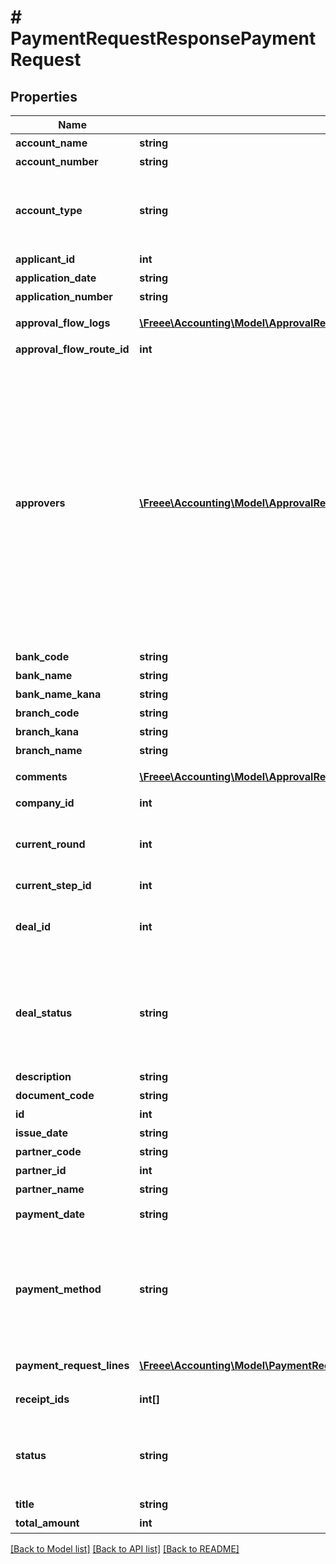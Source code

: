 # # PaymentRequestResponsePaymentRequest

## Properties

Name | Type | Description | Notes
------------ | ------------- | ------------- | -------------
**account_name** | **string** | 受取人名（カナ） |
**account_number** | **string** | 口座番号 |
**account_type** | **string** | 口座種別(ordinary:普通、checking:当座、earmarked:納税準備預金、savings:貯蓄、other:その他) |
**applicant_id** | **int** | 申請者のユーザーID |
**application_date** | **string** | 申請日 (yyyy-mm-dd) |
**application_number** | **string** | 申請No. |
**approval_flow_logs** | [**\Freee\Accounting\Model\ApprovalRequestResponseApprovalRequestApprovalFlowLogs[]**](ApprovalRequestResponseApprovalRequestApprovalFlowLogs.md) | 支払依頼の承認履歴（配列） |
**approval_flow_route_id** | **int** | 申請経路ID |
**approvers** | [**\Freee\Accounting\Model\ApprovalRequestResponseApprovalRequestApprovers[]**](ApprovalRequestResponseApprovalRequestApprovers.md) | 承認者（配列）   承認ステップのresource_typeがunspecified (指定なし)の場合はapproversはレスポンスに含まれません。   しかし、resource_typeがunspecifiedの承認ステップにおいて誰かが承認・却下・差し戻しのいずれかのアクションを取った後は、   approversはレスポンスに含まれるようになります。   その場合approversにはアクションを行ったステップのIDとアクションを行ったユーザーのIDが含まれます。 |
**bank_code** | **string** | 銀行コード |
**bank_name** | **string** | 銀行名 |
**bank_name_kana** | **string** | 銀行名（カナ） |
**branch_code** | **string** | 支店番号 |
**branch_kana** | **string** | 支店名（カナ） |
**branch_name** | **string** | 支店名 |
**comments** | [**\Freee\Accounting\Model\ApprovalRequestResponseApprovalRequestComments[]**](ApprovalRequestResponseApprovalRequestComments.md) | 支払依頼のコメント一覧（配列） |
**company_id** | **int** | 事業所ID |
**current_round** | **int** | 現在のround。差し戻し等により申請がstepの最初からやり直しになるとroundの値が増えます。 |
**current_step_id** | **int** | 現在承認ステップID |
**deal_id** | **int** | 取引ID (申請ステータス:statusがapprovedで、取引が存在する時のみdeal_idが表示されます) |
**deal_status** | **string** | 取引ステータス (申請ステータス:statusがapprovedで、取引が存在する時のみdeal_statusが表示されます settled:支払済み, unsettled:支払待ち) |
**description** | **string** | 備考 |
**document_code** | **string** | 請求書番号 |
**id** | **int** | 支払依頼ID |
**issue_date** | **string** | 発生日 (yyyy-mm-dd) |
**partner_code** | **string** | 取引先コード | [optional]
**partner_id** | **int** | 取引先ID |
**partner_name** | **string** | 取引先名 |
**payment_date** | **string** | 支払期限 (yyyy-mm-dd) |
**payment_method** | **string** | 支払方法(none: 指定なし, domestic_bank_transfer: 国内振込, abroad_bank_transfer: 国外振込, account_transfer: 口座振替, credit_card: クレジットカード) |
**payment_request_lines** | [**\Freee\Accounting\Model\PaymentRequestResponsePaymentRequestPaymentRequestLines[]**](PaymentRequestResponsePaymentRequestPaymentRequestLines.md) | 支払依頼の項目行一覧（配列） |
**receipt_ids** | **int[]** | ファイルボックス（証憑ファイル）ID |
**status** | **string** | 申請ステータス(draft:下書き, in_progress:申請中, approved:承認済, rejected:却下, feedback:差戻し) |
**title** | **string** | 申請タイトル |
**total_amount** | **int** | 合計金額 |

[[Back to Model list]](../../README.md#models) [[Back to API list]](../../README.md#endpoints) [[Back to README]](../../README.md)
